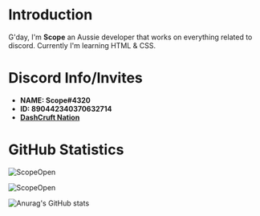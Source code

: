 # Introduction 
G'day, I'm **Scope** an Aussie developer that works on everything related to discord. Currently I'm learning HTML & CSS. 

# Discord Info/Invites
- **NAME: Scope#4320**
- **ID: 890442340370632714**
- **[DashCruft Nation](https://discord.gg/RGHBX8CU9m)**


# GitHub Statistics

![ScopeOpen](https://github-readme-stats.vercel.app/api?username=ScopeOpen&show_icons=true&theme=tokyonight&hide=["issues"])

![ScopeOpen](https://github-readme-stats.vercel.app/api/top-langs?username=ScopeOpen&show_icons=true&theme=tokyonight&layout=compact)

![Anurag's GitHub stats](https://github-readme-stats.vercel.app/api?username=anuraghazra&show_icons=true)
